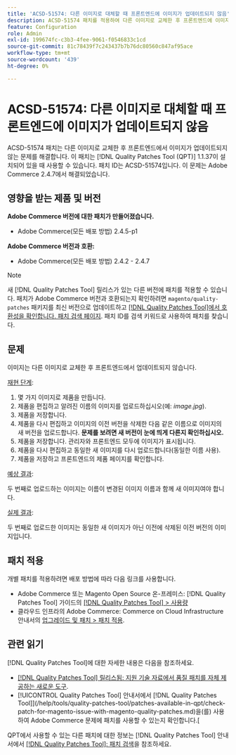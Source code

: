 ```yaml
---
title: 'ACSD-51574: 다른 이미지로 대체할 때 프론트엔드에 이미지가 업데이트되지 않음'
description: ACSD-51574 패치를 적용하여 다른 이미지로 교체한 후 프론트엔드에 이미지가 업데이트되지 않는 Adobe Commerce 문제를 해결합니다.
feature: Configuration
role: Admin
exl-id: 199674fc-c3b3-4fee-9061-f0546833c1cd
source-git-commit: 81c78439f7c243437b7b76dc80560c847af95ace
workflow-type: tm+mt
source-wordcount: '439'
ht-degree: 0%

---
```


# ACSD-51574: 다른 이미지로 대체할 때 프론트엔드에 이미지가 업데이트되지 않음

ACSD-51574 패치는 다른 이미지로 교체한 후 프론트엔드에서 이미지가 업데이트되지 않는 문제를 해결합니다. 이 패치는 [!DNL Quality Patches Tool (QPT)] 1.1.37이 설치되어 있을 때 사용할 수 있습니다. 패치 ID는 ACSD-51574입니다. 이 문제는 Adobe Commerce 2.4.7에서 해결되었습니다.

## 영향을 받는 제품 및 버전

**Adobe Commerce 버전에 대한 패치가 만들어졌습니다.**

* Adobe Commerce(모든 배포 방법) 2.4.5-p1

**Adobe Commerce 버전과 호환:**

* Adobe Commerce(모든 배포 방법) 2.4.2 - 2.4.7

>[!NOTE]
>
>새 [!DNL Quality Patches Tool] 릴리스가 있는 다른 버전에 패치를 적용할 수 있습니다. 패치가 Adobe Commerce 버전과 호환되는지 확인하려면 `magento/quality-patches` 패키지를 최신 버전으로 업데이트하고 [[!DNL Quality Patches Tool]에서 호환성을 확인합니다. 패치 검색 페이지](https://experienceleague.adobe.com/tools/commerce-quality-patches/index.html). 패치 ID를 검색 키워드로 사용하여 패치를 찾습니다.

## 문제

이미지는 다른 이미지로 교체한 후 프론트엔드에서 업데이트되지 않습니다.

<u>재현 단계</u>:

1. 몇 가지 이미지로 제품을 만듭니다.
1. 제품을 편집하고 알려진 이름의 이미지를 업로드하십시오(예: *image.jpg*).
1. 제품을 저장합니다.
1. 제품을 다시 편집하고 이미지의 이전 버전을 삭제한 다음 같은 이름으로 이미지의 새 버전을 업로드합니다. **문제를 보려면 새 버전이 눈에 띄게 다른지 확인하십시오.**
1. 제품을 저장합니다. 관리자와 프론트엔드 모두에 이미지가 표시됩니다.
1. 제품을 다시 편집하고 동일한 새 이미지를 다시 업로드합니다(동일한 이름 사용).
1. 제품을 저장하고 프론트엔드의 제품 페이지를 확인합니다.

<u>예상 결과</u>:

두 번째로 업로드하는 이미지는 이름이 변경된 이미지 이름과 함께 새 이미지여야 합니다.

<u>실제 결과</u>:

두 번째로 업로드한 이미지는 동일한 새 이미지가 아닌 이전에 삭제된 이전 버전의 이미지입니다.

## 패치 적용

개별 패치를 적용하려면 배포 방법에 따라 다음 링크를 사용합니다.

* Adobe Commerce 또는 Magento Open Source 온-프레미스: [!DNL Quality Patches Tool] 가이드의 [[!DNL Quality Patches Tool] > 사용량](/help/tools/quality-patches-tool/usage.md)
* 클라우드 인프라의 Adobe Commerce: Commerce on Cloud Infrastructure 안내서의 [업그레이드 및 패치 > 패치 적용](https://experienceleague.adobe.com/docs/commerce-cloud-service/user-guide/develop/upgrade/apply-patches.html).

## 관련 읽기

[!DNL Quality Patches Tool]에 대한 자세한 내용은 다음을 참조하세요.

* [[!DNL Quality Patches Tool] 릴리스됨: 지원 기술 자료에서 품질 패치를 자체 제공하는 새로운 도구](https://experienceleague.adobe.com/en/docs/commerce-knowledge-base/kb/announcements/commerce-announcements/magento-quality-patches-released-new-tool-to-self-serve-quality-patches).
* [!UICONTROL Quality Patches Tool] 안내서에서  [!DNL Quality Patches Tool]](/help/tools/quality-patches-tool/patches-available-in-qpt/check-patch-for-magento-issue-with-magento-quality-patches.md)을(를) 사용하여 Adobe Commerce 문제에 패치를 사용할 수 있는지 확인합니다.[


QPT에서 사용할 수 있는 다른 패치에 대한 정보는 [!DNL Quality Patches Tool] 안내서에서 [[!DNL Quality Patches Tool]: 패치 검색](https://experienceleague.adobe.com/tools/commerce-quality-patches/index.html)을 참조하세요.
